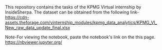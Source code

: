 This repository contains the tasks of the KPMG Virtual internship by InsideSherpa. The dataset can be obtained from the following link-https://cdn-assets.theforage.com/vinternship_modules/kpmg_data_analytics/KPMG_VI_New_raw_data_update_final.xlsx

Note-For viewing the notebook, paste the notebook's link on the this page. https://nbviewer.jupyter.org/
